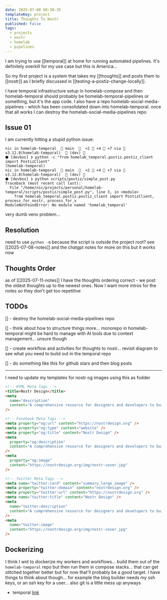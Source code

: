 ```yaml
---
date: 2025-07-08 08:30:35
templateKey: project
title: Thoughts To Nostr
published: False
tags:
  - projects
  - nostr
  - homelab
  - pipelines
---
```


I am trying to use [[temporal]] at home for running automated pipelines. It's
definitely overkill for my use case but this is America...

So my first project is a system that takes my [[thoughts]] and posts them to
[[nostr]] as I briefly discussed in [[testing-a-postiz-change-locally]].

I have temporal infrastructure setup in homelab-compose and then
homelab-temporal should probably be homelab-temporal-pipelines or something,
but it's the app code. I also have a repo homelab-social-media-pipelines -
which has been consolidated down into homelab-temporal. once that all works I
can destroy the homelab-social-media-pipelines repo

## Issue 01

I am currently hitting a stupid python issue:

```
nic in homelab-temporal   main    ×2  ×4  ×7 via   v3.12.8(homelab-temporal)   (dev) 󰒄
⬢ [devbox] ❯ python -c "from homelab_temporal.postiz.postiz_client import PostizClient"
(homelab-temporal)
nic in homelab-temporal   main    ×2  ×4  ×7 via   v3.12.8(homelab-temporal)   (dev) 󰒄
⬢ [devbox] ❯ python scripts/postiz/simple_post.py
Traceback (most recent call last):
  File "/home/nic/projects/personal/homelab-temporal/scripts/postiz/simple_post.py", line 3, in <module>
    from homelab_temporal.postiz.postiz_client import PostizClient, process_for_nostr, process_for_x
ModuleNotFoundError: No module named 'homelab_temporal'
```

very dumb venv problem...

## Resolution

need to use `python -m` because the script is outside the project root? see [[2025-07-08-notes]] and the chatgpt notes for more on this but it works now

## Thoughts Order

as of [[2025-07-11-notes]] I have the thoughts ordering correct - we post the oldest thoughts up to the newest ones. Now I want more intros for the notes so they don't get too repetitive

## TODOs

[] - destroy the homelab-social-media-pipelines repo

[] - think about how to structure things more... monorepo in homelab-temporal might be hard to manage with AI tools due to context management... unsure though

[] - create workflow and activities for thoughts to nostr... revisit diagram to see what you need to build out in the temporal repo

[] - do something like this for github stars and then blog posts

---

I need to update my templates for nostr og images using this as fodder

```html
<!-- HTML Meta Tags -->
<title>Nostr Design</title>
<meta
  name="description"
  content="A comprehensive resource for designers and developers to build successful nostr products"
/>

<!-- Facebook Meta Tags -->
<meta property="og:url" content="https://nostrdesign.org" />
<meta property="og:type" content="website" />
<meta property="og:title" content="Nostr Design" />
<meta
  property="og:description"
  content="A comprehensive resource for designers and developers to build successful nostr products"
/>
<meta
  property="og:image"
  content="https://nostrdesign.org/img/nostr-cover.jpg"
/>

<!-- Twitter Meta Tags -->
<meta name="twitter:card" content="summary_large_image" />
<meta property="twitter:domain" content="nostrdesign.org" />
<meta property="twitter:url" content="https://nostrdesign.org" />
<meta name="twitter:title" content="Nostr Design" />
<meta
  name="twitter:description"
  content="A comprehensive resource for designers and developers to build successful nostr products"
/>
<meta
  name="twitter:image"
  content="https://nostrdesign.org/img/nostr-cover.jpg"
/>
```

## Dockerizing

I think I wnt to dockerize my workers and workflows... build them out of the `homelab-temporal` repo but then run them in compose stacks... that can get stitched together better but for now that'll probably be a good target.
I have things to think about though... for example the blog builder needs my ssh keys, or an ssh key for a user... also git is a little mess up anyways

- temporal [link](https://temporal-ui.paynepride.com/namespaces/default/workflows/blog-build-ee488b69-6cdf-4819-bccd-df183cf8ec13/01981101-e48b-712a-96db-328ce720c13c/history)
